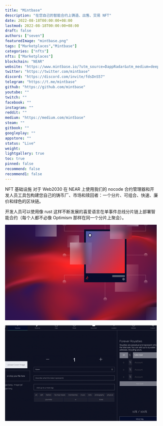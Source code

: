 ```yaml
---
title: "Mintbase"
description: "在您自己的智能合约上铸造、出售、交易 NFT"
date: 2022-08-18T00:00:00+08:00
lastmod: 2022-08-18T00:00:00+08:00
draft: false
authors: ["seven"]
featuredImage: "mintbase.png"
tags: ["Marketplaces","Mintbase"]
categories: ["nfts"]
nfts: ["Marketplaces"]
blockchain: "NEAR"
website: "https://www.mintbase.io/?utm_source=DappRadar&utm_medium=deeplink&utm_campaign=visit-website"
twitter: "https://twitter.com/mintbase"
discord: "https://discord.com/invite/fdsDnS57"
telegram: "https://t.me/mintbase"
github: "https://github.com/mintbase"
youtube: ""
twitch: ""
facebook: ""
instagram: ""
reddit: ""
medium: "https://medium.com/mintbase"
steam: ""
gitbook: ""
googleplay: ""
appstore: ""
status: "Live"
weight: 
lightgallery: true
toc: true
pinned: false
recommend: false
recommend1: false
---
```

NFT 基础设施
对于 Web2030
在 NEAR 上使用我们的 nocode 合约管理器和开发人员工具包构建您自己的铸币厂、市场和赎回者：一个分片、可组合、快速、廉价和绿色的区块链。

开发人员可以使用像 rust 这样不断发展的喜爱语言在单事件总线分片链上部署智能合约（每个人都不必像 Optimism 那样在同一个分片上聚会）。

![1](1660895655666.jpg)

![2](1660895669130.jpg)